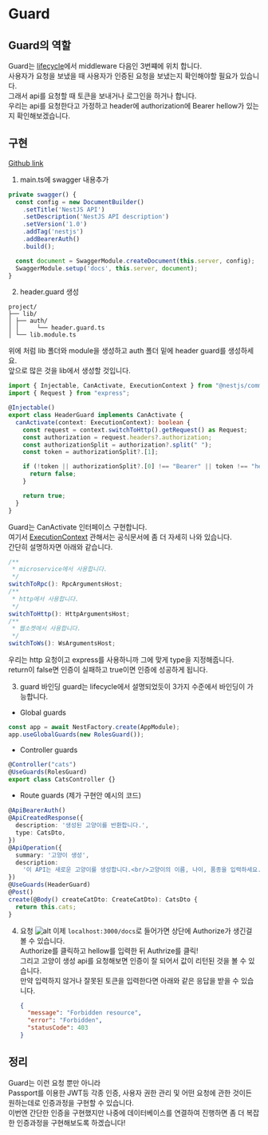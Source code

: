 # Guard

## Guard의 역할

Guard는 [lifecycle](/backend/nestjs/preparation/lifecycle)에서 middleware 다음인 3번쨰에 위치 합니다.<br/>
사용자가 요청을 보냈을 때 사용자가 인증된 요청을 보냈는지 확인해야할 필요가 있습니다.<br/>
그래서 api를 요청할 때 토큰을 보내거나 로그인을 하거나 합니다.<br/>
우리는 api를 요청한다고 가정하고 header에 authorization에 Bearer hellow가 있는지 확인해보겠습니다.

## 구현

[Github link](https://github.com/gornoba/nestjs-describe/tree/69e8e448b5566d5fe1c0cf52c12cef10a5a2b069)

1. main.ts에 swagger 내용추가

```typescript {7}
private swagger() {
  const config = new DocumentBuilder()
    .setTitle('NestJS API')
    .setDescription('NestJS API description')
    .setVersion('1.0')
    .addTag('nestjs')
    .addBearerAuth()
    .build();

  const document = SwaggerModule.createDocument(this.server, config);
  SwaggerModule.setup('docs', this.server, document);
}
```

2. header.guard 생성

```
project/
├── lib/
│ ├── auth/
│ │     └── header.guard.ts
│ └── lib.module.ts
```

위에 처럼 lib 폴더와 module을 생성하고 auth 폴더 밑에 header guard를 생성하세요.<br/>
앞으로 많은 것을 lib에서 생성할 것입니다.

```typescript
import { Injectable, CanActivate, ExecutionContext } from "@nestjs/common";
import { Request } from "express";

@Injectable()
export class HeaderGuard implements CanActivate {
  canActivate(context: ExecutionContext): boolean {
    const request = context.switchToHttp().getRequest() as Request;
    const authorization = request.headers?.authorization;
    const authorizationSplit = authorization?.split(" ");
    const token = authorizationSplit?.[1];

    if (!token || authorizationSplit?.[0] !== "Bearer" || token !== "hellow") {
      return false;
    }

    return true;
  }
}
```

Guard는 CanActivate 인터페이스 구현합니다.<br/>
여기서 [ExecutionContext](https://docs.nestjs.com/fundamentals/execution-context) 관해서는 공식문서에 좀 더 자세히 나와 있습니다. <br/>
간단히 설명하자면 아래와 같습니다.

```typescript
/**
 * microservice에서 사용합니다.
 */
switchToRpc(): RpcArgumentsHost;
/**
 * http에서 사용합니다.
 */
switchToHttp(): HttpArgumentsHost;
/**
 * 웹소켓에서 사용합니다.
 */
switchToWs(): WsArgumentsHost;
```

우리는 http 요청이고 express를 사용하니까 그에 맞게 type을 지정해줍니다.<br/>
return이 false면 인증이 실패하고 true이면 인증에 성공하게 됩니다.

3. guard 바인딩
   guard는 lifecycle에서 설명되었듯이 3가지 수준에서 바인딩이 가능합니다.

- Global guards

```typescript
const app = await NestFactory.create(AppModule);
app.useGlobalGuards(new RolesGuard());
```

- Controller guards

```typescript
@Controller("cats")
@UseGuards(RolesGuard)
export class CatsController {}
```

- Route guards (제가 구현안 예시의 코드)

```typescript
@ApiBearerAuth()
@ApiCreatedResponse({
  description: '생성된 고양이를 반환합니다.',
  type: CatsDto,
})
@ApiOperation({
  summary: '고양이 생성',
  description:
    '이 API는 새로운 고양이를 생성합니다.<br/>고양이의 이름, 나이, 품종을 입력하세요.',
})
@UseGuards(HeaderGuard)
@Post()
create(@Body() createCatDto: CreateCatDto): CatsDto {
  return this.cats;
}
```

4. 요청
   ![alt](/guard.png)
   이제 `localhost:3000/docs`로 들어가면 상단에 Authorize가 생긴걸 볼 수 있습니다.<br/>
   Authorize를 클릭하고 hellow를 입력한 뒤 Authrize를 클릭!<br/>
   그리고 고양이 생성 api를 요청해보면 인증이 잘 되어서 값이 리턴된 것을 볼 수 있습니다.<br/>
   만약 입력하지 않거나 잘못된 토큰을 입력한다면 아래와 같은 응답을 받을 수 있습니다.
   ```json
   {
     "message": "Forbidden resource",
     "error": "Forbidden",
     "statusCode": 403
   }
   ```

## 정리

Guard는 이런 요청 뿐만 아니라<br/>
Passport를 이용한 JWT등 각종 인증, 사용자 권한 관리 및 어떤 요청에 관한 것이든 원하는데로 인증과정을 구현할 수 있습니다.<br/>
이번엔 간단한 인증을 구현했지만 나중에 데이터베이스를 연결하여 진행하면 좀 더 복잡한 인증과정을 구현해보도록 하겠습니다!
